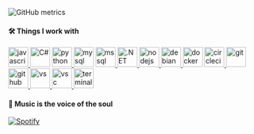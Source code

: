 ![GitHub metrics](https://metrics.lecoq.io/CollapsedMetal?base.metadata=0&languages=1)

#### 🛠 Things I work with
<p align="left"> 
    <a href="https://developer.mozilla.org/en-US/docs/Web/JavaScript" target="_blank"> <img src="https://devicons.github.io/devicon/devicon.git/icons/javascript/javascript-original.svg" alt="javascript" width="40" height="40" /> </a>
    <a href="https://docs.microsoft.com/en-us/dotnet/csharp/" target="_blank"> <img src="https://devicons.github.io/devicon/devicon.git/icons/csharp/csharp-original.svg" alt="C#" width="40" height="40" /></a>
    <a href="https://www.python.org/" target="_blank"> <img src="https://devicons.github.io/devicon/devicon.git/icons/python/python-original.svg" alt="python" width="40" height="40" /> </a>  
    <a href="https://www.mysql.com/" target="_blank"> <img src="https://devicons.github.io/devicon/devicon.git/icons/mysql/mysql-plain-wordmark.svg" alt="mysql" width="40" height="40" /></a>
    <a href="https://www.microsoft.com/en-us/sql-server" target="_blank"> <img src="https://cdn.worldvectorlogo.com/logos/microsoft-sql-server.svg" alt="mssql" width="40" height="40" /> </a>
    <a href="https://dotnet.microsoft.com/" target="_blank"> <img src="https://devicons.github.io/devicon/devicon.git/icons/dot-net/dot-net-original.svg" alt=".NET" width="40" height="40" /> </a>
    <a href="https://nodejs.org" target="_blank"> <img src="https://devicons.github.io/devicon/devicon.git/icons/nodejs/nodejs-original.svg" alt="nodejs" width="40" height="40" /> </a>
    <a href="https://debian.org/" target="_blank"> <img src="https://devicon.dev/devicon.git/icons/debian/debian-original.svg" alt="debian" width="40" height="40" /> </a>  
    <a href="https://www.docker.com/" target="_blank"> <img src="https://devicons.github.io/devicon/devicon.git/icons/docker/docker-original.svg" alt="docker" width="40" height="40" /></a>
    <a href="https://circleci.com" target="_blank"> <img src="https://www.vectorlogo.zone/logos/circleci/circleci-icon.svg" alt="circleci" width="40" height="40" /> </a>
    <a href="https://git-scm.com/" target="_blank"> <img src="https://devicons.github.io/devicon/devicon.git/icons/git/git-original.svg" alt="git" width="40" height="40" /> </a>
    <a href="https://github.com/" target="_blank"> <img src="https://devicons.github.io/devicon/devicon.git/icons/github/github-original.svg" alt="github" width="40" height="40" /> </a>  
    <a href="https://visualstudio.microsoft.com/es/" target="_blank"> <img src="https://devicons.github.io/devicon/devicon.git/icons/visualstudio/visualstudio-plain.svg" alt="vs" width="40" height="40" /> </a>  
    <a href="https://code.visualstudio.com/" target="_blank"> <img src="https://www.vectorlogo.zone/logos/visualstudio_code/visualstudio_code-icon.svg" alt="vsc" width="40" height="40" /> </a>
    <a href="https://docs.microsoft.com/en-us/windows/terminal/" target="_blank"> <img src="https://upload.wikimedia.org/wikipedia/commons/0/01/Windows_Terminal_Logo_256x256.png" alt="terminal" width="40" height="40" /> </a>
</p>

#### 🎵 Music is the voice of the soul

[![Spotify](https://novatorem.collapsedmetal.vercel.app/api/spotify)](https://open.spotify.com/user/crazy_nights)
